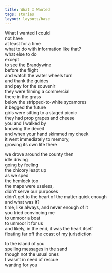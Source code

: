 ```yaml
---
title: What I Wanted
tags: stories
layout: layouts/base
---
```


What I wanted I could<br>
not have<br>
at least for a time<br>
what to do with information like that?<br>
what else to do<br>
except<br> 
to see the Brandywine<br>
before the flight<br>
and watch the water wheels turn<br>
and thank the guides<br>
and pay for the souvenir<br>
they were filming a commercial<br>
there in the grass<br> 
below the stripped-to-white sycamores<br> 
it begged the future<br> 
girls were sitting to a staged picnic<br>
they had prop grapes and cheese<br> 
you and I walked by<br> 
knowing the deceit<br> 
and when your hand skimmed my cheek<br>
it went immediately to memory,<br> 
growing its own life there<br>

we drove around the county then<br>
idle driving<br> 
going by feeling<br> 
the chicory leapt up<br>
as we sped<br>
the hemlock too<br>
the maps were useless,<br>
didn’t serve our purposes<br> 
didn’t get to the heart of the matter quick enough<br> 
and what was it?<br>
time, like always, and never enough of it<br>
you tried convincing me<br>
to unmoor a boat<br> 
to unmoor it for us<br>
and likely, in the end, it was the heart itself<br>
floating far off the coast of my jurisdiction

to the island of you<br> 
spelling messages in the sand<br>
though not the usual ones<br>
I wasn’t in need of rescue<br> 
wanting for you